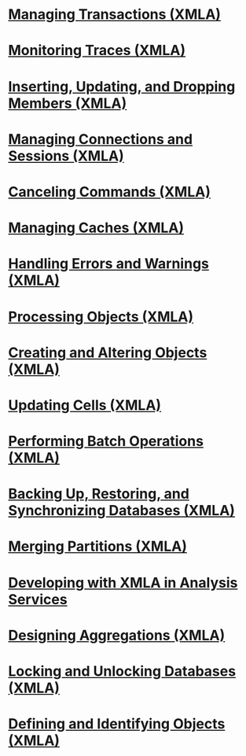 # [Managing Transactions (XMLA)](managing-transactions-xmla.md)
# [Monitoring Traces (XMLA)](monitoring-traces-xmla.md)
# [Inserting, Updating, and Dropping Members (XMLA)](inserting-updating-and-dropping-members-xmla.md)
# [Managing Connections and Sessions (XMLA)](managing-connections-and-sessions-xmla.md)
# [Canceling Commands (XMLA)](canceling-commands-xmla.md)
# [Managing Caches (XMLA)](managing-caches-xmla.md)
# [Handling Errors and Warnings (XMLA)](handling-errors-and-warnings-xmla.md)
# [Processing Objects (XMLA)](processing-objects-xmla.md)
# [Creating and Altering Objects (XMLA)](creating-and-altering-objects-xmla.md)
# [Updating Cells (XMLA)](updating-cells-xmla.md)
# [Performing Batch Operations (XMLA)](performing-batch-operations-xmla.md)
# [Backing Up, Restoring, and Synchronizing Databases (XMLA)](backing-up-restoring-and-synchronizing-databases-xmla.md)
# [Merging Partitions (XMLA)](merging-partitions-xmla.md)
# [Developing with XMLA in Analysis Services](developing-with-xmla-in-analysis-services.md)
# [Designing Aggregations (XMLA)](designing-aggregations-xmla.md)
# [Locking and Unlocking Databases (XMLA)](locking-and-unlocking-databases-xmla.md)
# [Defining and Identifying Objects (XMLA)](defining-and-identifying-objects-xmla.md)
